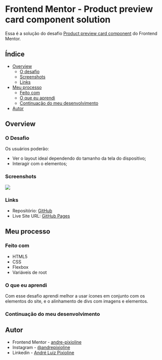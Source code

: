 # Frontend Mentor - Product preview card component solution

Essa é a solução do desafio [Product preview card component](https://www.frontendmentor.io/challenges/product-preview-card-component-GO7UmttRfa) do Frontend Mentor. 

## Índice

- [Overview](#overview)
  - [O desafio](#o-desafio)
  - [Screenshots](#screenshots)
  - [Links](#links)
- [Meu processo](#meu-processo)
  - [Feito com](#feito-com)
  - [O que eu aprendi](#o-que-eu-aprendi)
  - [Continuação do meu desenvolvimento](#continuação-do-meu-desenvolvimento)
- [Autor](#autor)

## Overview

### O Desafio

Os usuários poderão:

- Ver o layout ideal dependendo do tamanho da tela do dispositivo;
- Interagir com o elementos;

### Screenshots

![](./)


### Links

- Repositório: [GitHub](https://github.com/andre-pixioline/preview-card-component)
- Live Site URL: [GitHub Pages](https://andre-pixioline.github.io/preview-card-component/)

## Meu processo

### Feito com

- HTML5
- CSS 
- Flexbox
- Variáveis de root

### O que eu aprendi

Com esse desafio aprendi melhor a usar ícones em conjunto com os elementos do site, e o alinhamento de divs com imagens e elementos.

### Continuação do meu desenvolvimento



## Autor

- Frontend Mentor - [andre-pixioline](https://www.frontendmentor.io/profile/andre-pixioline)
- Instagram - [@andrepixioline](https://www.instagram.com/andrepixioline/)
- Linkedin - [André Luiz Pixioline](https://www.linkedin.com/in/andre-pixioline/)